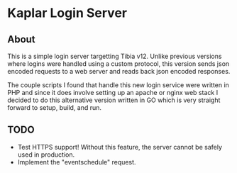 # Kaplar Login Server

## About
This is a simple login server targetting Tibia v12. Unlike previous versions where logins were handled using a custom protocol, this version sends json encoded requests to a web server and reads back json encoded responses.

The couple scripts I found that handle this new login service were written in PHP and since it does involve setting up an apache or nginx web stack I decided to do this alternative version written in GO which is very straight forward to setup, build, and run.

## TODO
* Test HTTPS support! Without this feature, the server cannot be safely used in production.
* Implement the "eventschedule" request.
